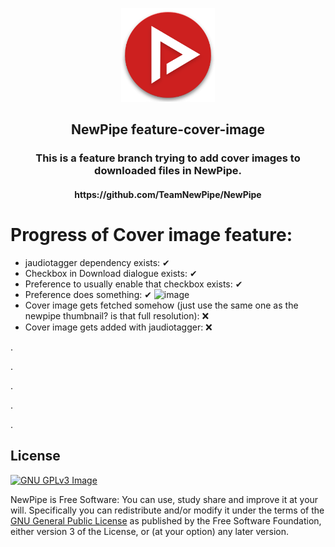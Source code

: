 <p align="center"><a href="https://newpipe.net"><img src="assets/new_pipe_icon_5.png" width="150"></a></p> 
<h2 align="center"><b>NewPipe feature-cover-image</b></h2>
<h3 align="center">This is a feature branch trying to add cover images to downloaded files in NewPipe.</h4>
<h4 align="center">https://github.com/TeamNewPipe/NewPipe</h4>

# Progress of Cover image feature:
 - jaudiotagger dependency exists: ✔
 - Checkbox in Download dialogue exists: ✔
 - Preference to usually enable that checkbox exists: ✔
 - Preference does something: ✔
 ![image](https://user-images.githubusercontent.com/71931749/118102184-bff8e600-b3d8-11eb-917d-279f93cb424d.png)
 - Cover image gets fetched somehow (just use the same one as the newpipe thumbnail? is that full resolution): ❌
 - Cover image gets added with jaudiotagger: ❌

.

.

.

.

.

## License
[![GNU GPLv3 Image](https://www.gnu.org/graphics/gplv3-127x51.png)](https://www.gnu.org/licenses/gpl-3.0.en.html)  

NewPipe is Free Software: You can use, study share and improve it at your
will. Specifically you can redistribute and/or modify it under the terms of the
[GNU General Public License](https://www.gnu.org/licenses/gpl.html) as
published by the Free Software Foundation, either version 3 of the License, or
(at your option) any later version.  
